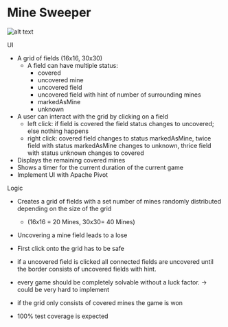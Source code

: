 # Mine Sweeper
![alt text](https://media.tenor.com/RA1wR8-1K-AAAAAM/corre-run.gif)

UI
- A grid of fields (16x16, 30x30)
  - A field can have multiple status:
    - covered
    - uncovered mine
    - uncovered field
    - uncovered field with hint of number of surrounding mines
    - markedAsMine
    - unknown
- A user can interact with the grid by clicking on a field
    - left click: if field is covered the field status changes to uncovered; else nothing happens
    - right click: covered field changes to status markedAsMine, twice field with status markedAsMine changes to unknown, thrice field with status unknown changes to covered
- Displays the remaining covered mines
- Shows a timer for the current duration of the current game
- Implement UI with Apache Pivot

Logic
- Creates a grid of fields with a set number of mines randomly distributed depending on the size of the grid
  -  (16x16 = 20 Mines, 30x30= 40 Mines)
- Uncovering a mine field leads to a lose
- First click onto the grid has to be safe
- if a uncovered field is clicked all connected fields are uncovered until the border consists of uncovered fields with hint.
- every game should be completely solvable without a luck factor. -> could be very hard to implement
- if the grid only consists of covered mines the game is won

- 100% test coverage is expected